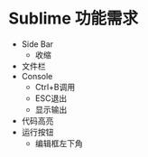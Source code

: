 # Sublime 功能需求

* Side Bar
  * 收缩
* 文件栏
* Console 
  * Ctrl+B调用
  * ESC退出
  * 显示输出
* 代码高亮
* 运行按钮
  * 编辑框左下角